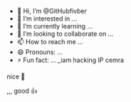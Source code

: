 - 👋 Hi, I’m @GitHubfivber
- 👀 I’m interested in ...
- 🌱 I’m currently learning ...
- 💞️ I’m looking to collaborate on ...
- 📫 How to reach me ...
- 😄 Pronouns: ...
- ⚡ Fun fact: ...
_iam hacking IP cemra 
<!---
GitHubfivber/GitHubfivber is a ✨ special ✨ repository because its `README.md` (this file) appears on your GitHub profile.
You can click the Preview link to take a look at your changes.
--->nice 🙂
,,, good 👍
